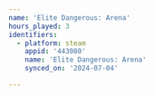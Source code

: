 ```yaml
---
name: 'Elite Dangerous: Arena'
hours_played: 3
identifiers:
  - platform: steam
    appid: '443080'
    name: 'Elite Dangerous: Arena'
    synced_on: '2024-07-04'

---
```

